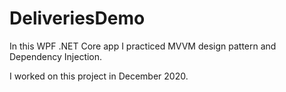 # DeliveriesDemo
<p>
  In this WPF .NET Core app I practiced MVVM design pattern and Dependency Injection.
<p/>
<p>
  I worked on this project in December 2020.
<p/>
